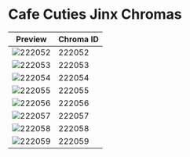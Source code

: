 # Cafe Cuties Jinx Chromas

| Preview | Chroma ID |
|---------|-----------|
| ![222052](https://raw.communitydragon.org/latest/plugins/rcp-be-lol-game-data/global/default/v1/champion-chroma-images/222/222052.png) | 222052 |
| ![222053](https://raw.communitydragon.org/latest/plugins/rcp-be-lol-game-data/global/default/v1/champion-chroma-images/222/222053.png) | 222053 |
| ![222054](https://raw.communitydragon.org/latest/plugins/rcp-be-lol-game-data/global/default/v1/champion-chroma-images/222/222054.png) | 222054 |
| ![222055](https://raw.communitydragon.org/latest/plugins/rcp-be-lol-game-data/global/default/v1/champion-chroma-images/222/222055.png) | 222055 |
| ![222056](https://raw.communitydragon.org/latest/plugins/rcp-be-lol-game-data/global/default/v1/champion-chroma-images/222/222056.png) | 222056 |
| ![222057](https://raw.communitydragon.org/latest/plugins/rcp-be-lol-game-data/global/default/v1/champion-chroma-images/222/222057.png) | 222057 |
| ![222058](https://raw.communitydragon.org/latest/plugins/rcp-be-lol-game-data/global/default/v1/champion-chroma-images/222/222058.png) | 222058 |
| ![222059](https://raw.communitydragon.org/latest/plugins/rcp-be-lol-game-data/global/default/v1/champion-chroma-images/222/222059.png) | 222059 |